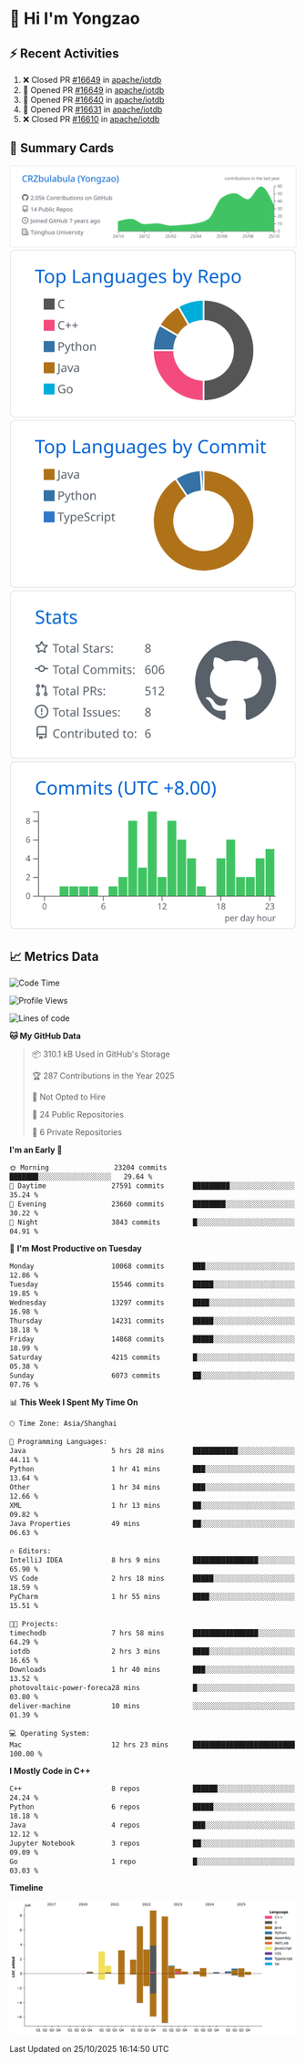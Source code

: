 # 👋 Hi I'm Yongzao

## ⚡ Recent Activities
<!--START_SECTION:activity-->
1. ❌ Closed PR [#16649](undefined) in [apache/iotdb](https://github.com/apache/iotdb)
2. 💪 Opened PR [#16649](undefined) in [apache/iotdb](https://github.com/apache/iotdb)
3. 💪 Opened PR [#16640](undefined) in [apache/iotdb](https://github.com/apache/iotdb)
4. 💪 Opened PR [#16631](undefined) in [apache/iotdb](https://github.com/apache/iotdb)
5. ❌ Closed PR [#16610](undefined) in [apache/iotdb](https://github.com/apache/iotdb)
<!--END_SECTION:activity-->

## 🎑 Summary Cards

[![](https://raw.githubusercontent.com/CRZbulabula/CRZbulabula/main/profile-summary-card-output/github/0-profile-details.svg)](https://github.com/vn7n24fzkq/github-profile-summary-cards)
[![](https://raw.githubusercontent.com/CRZbulabula/CRZbulabula/main/profile-summary-card-output/github/1-repos-per-language.svg)](https://github.com/vn7n24fzkq/github-profile-summary-cards) [![](https://raw.githubusercontent.com/CRZbulabula/CRZbulabula/main/profile-summary-card-output/github/2-most-commit-language.svg)](https://github.com/vn7n24fzkq/github-profile-summary-cards)
[![](https://raw.githubusercontent.com/CRZbulabula/CRZbulabula/main/profile-summary-card-output/github/3-stats.svg)](https://github.com/vn7n24fzkq/github-profile-summary-cards) [![](https://raw.githubusercontent.com/CRZbulabula/CRZbulabula/main/profile-summary-card-output/github/4-productive-time.svg)](https://github.com/vn7n24fzkq/github-profile-summary-cards)

## 📈 Metrics Data

<!--START_SECTION:waka-->
![Code Time](http://img.shields.io/badge/Code%20Time-1%2C352%20hrs%2029%20mins-blue)

![Profile Views](http://img.shields.io/badge/Profile%20Views-1-blue)

![Lines of code](https://img.shields.io/badge/From%20Hello%20World%20I%27ve%20Written-40.6%20million%20lines%20of%20code-blue)

**🐱 My GitHub Data** 

> 📦 310.1 kB Used in GitHub's Storage 
 > 
> 🏆 287 Contributions in the Year 2025
 > 
> 🚫 Not Opted to Hire
 > 
> 📜 24 Public Repositories 
 > 
> 🔑 6 Private Repositories 
 > 
**I'm an Early 🐤** 

```text
🌞 Morning                23204 commits       ███████░░░░░░░░░░░░░░░░░░   29.64 % 
🌆 Daytime                27591 commits       █████████░░░░░░░░░░░░░░░░   35.24 % 
🌃 Evening                23660 commits       ████████░░░░░░░░░░░░░░░░░   30.22 % 
🌙 Night                  3843 commits        █░░░░░░░░░░░░░░░░░░░░░░░░   04.91 % 
```
📅 **I'm Most Productive on Tuesday** 

```text
Monday                   10068 commits       ███░░░░░░░░░░░░░░░░░░░░░░   12.86 % 
Tuesday                  15546 commits       █████░░░░░░░░░░░░░░░░░░░░   19.85 % 
Wednesday                13297 commits       ████░░░░░░░░░░░░░░░░░░░░░   16.98 % 
Thursday                 14231 commits       █████░░░░░░░░░░░░░░░░░░░░   18.18 % 
Friday                   14868 commits       █████░░░░░░░░░░░░░░░░░░░░   18.99 % 
Saturday                 4215 commits        █░░░░░░░░░░░░░░░░░░░░░░░░   05.38 % 
Sunday                   6073 commits        ██░░░░░░░░░░░░░░░░░░░░░░░   07.76 % 
```


📊 **This Week I Spent My Time On** 

```text
🕑︎ Time Zone: Asia/Shanghai

💬 Programming Languages: 
Java                     5 hrs 28 mins       ███████████░░░░░░░░░░░░░░   44.11 % 
Python                   1 hr 41 mins        ███░░░░░░░░░░░░░░░░░░░░░░   13.64 % 
Other                    1 hr 34 mins        ███░░░░░░░░░░░░░░░░░░░░░░   12.66 % 
XML                      1 hr 13 mins        ██░░░░░░░░░░░░░░░░░░░░░░░   09.82 % 
Java Properties          49 mins             ██░░░░░░░░░░░░░░░░░░░░░░░   06.63 % 

🔥 Editors: 
IntelliJ IDEA            8 hrs 9 mins        ████████████████░░░░░░░░░   65.90 % 
VS Code                  2 hrs 18 mins       █████░░░░░░░░░░░░░░░░░░░░   18.59 % 
PyCharm                  1 hr 55 mins        ████░░░░░░░░░░░░░░░░░░░░░   15.51 % 

🐱‍💻 Projects: 
timechodb                7 hrs 58 mins       ████████████████░░░░░░░░░   64.29 % 
iotdb                    2 hrs 3 mins        ████░░░░░░░░░░░░░░░░░░░░░   16.65 % 
Downloads                1 hr 40 mins        ███░░░░░░░░░░░░░░░░░░░░░░   13.52 % 
photovoltaic-power-foreca28 mins             █░░░░░░░░░░░░░░░░░░░░░░░░   03.80 % 
deliver-machine          10 mins             ░░░░░░░░░░░░░░░░░░░░░░░░░   01.39 % 

💻 Operating System: 
Mac                      12 hrs 23 mins      █████████████████████████   100.00 % 
```

**I Mostly Code in C++** 

```text
C++                      8 repos             ██████░░░░░░░░░░░░░░░░░░░   24.24 % 
Python                   6 repos             █████░░░░░░░░░░░░░░░░░░░░   18.18 % 
Java                     4 repos             ███░░░░░░░░░░░░░░░░░░░░░░   12.12 % 
Jupyter Notebook         3 repos             ██░░░░░░░░░░░░░░░░░░░░░░░   09.09 % 
Go                       1 repo              █░░░░░░░░░░░░░░░░░░░░░░░░   03.03 % 
```



**Timeline**

![Lines of Code chart](https://raw.githubusercontent.com/CRZbulabula/CRZbulabula/main/assets/bar_graph.png)


 Last Updated on 25/10/2025 16:14:50 UTC
<!--END_SECTION:waka-->

